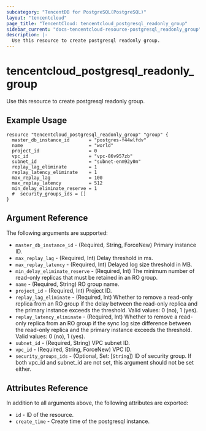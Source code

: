 ```yaml
---
subcategory: "TencentDB for PostgreSQL(PostgreSQL)"
layout: "tencentcloud"
page_title: "TencentCloud: tencentcloud_postgresql_readonly_group"
sidebar_current: "docs-tencentcloud-resource-postgresql_readonly_group"
description: |-
  Use this resource to create postgresql readonly group.
---
```


# tencentcloud_postgresql_readonly_group

Use this resource to create postgresql readonly group.

## Example Usage

```hcl
resource "tencentcloud_postgresql_readonly_group" "group" {
  master_db_instance_id       = "postgres-f44wlfdv"
  name                        = "world"
  project_id                  = 0
  vpc_id                      = "vpc-86v957zb"
  subnet_id                   = "subnet-enm92y0m"
  replay_lag_eliminate        = 1
  replay_latency_eliminate    = 1
  max_replay_lag              = 100
  max_replay_latency          = 512
  min_delay_eliminate_reserve = 1
  #  security_groups_ids = []
}
```

## Argument Reference

The following arguments are supported:

* `master_db_instance_id` - (Required, String, ForceNew) Primary instance ID.
* `max_replay_lag` - (Required, Int) Delay threshold in ms.
* `max_replay_latency` - (Required, Int) Delayed log size threshold in MB.
* `min_delay_eliminate_reserve` - (Required, Int) The minimum number of read-only replicas that must be retained in an RO group.
* `name` - (Required, String) RO group name.
* `project_id` - (Required, Int) Project ID.
* `replay_lag_eliminate` - (Required, Int) Whether to remove a read-only replica from an RO group if the delay between the read-only replica and the primary instance exceeds the threshold. Valid values: 0 (no), 1 (yes).
* `replay_latency_eliminate` - (Required, Int) Whether to remove a read-only replica from an RO group if the sync log size difference between the read-only replica and the primary instance exceeds the threshold. Valid values: 0 (no), 1 (yes).
* `subnet_id` - (Required, String) VPC subnet ID.
* `vpc_id` - (Required, String, ForceNew) VPC ID.
* `security_groups_ids` - (Optional, Set: [`String`]) ID of security group. If both vpc_id and subnet_id are not set, this argument should not be set either.

## Attributes Reference

In addition to all arguments above, the following attributes are exported:

* `id` - ID of the resource.
* `create_time` - Create time of the postgresql instance.


